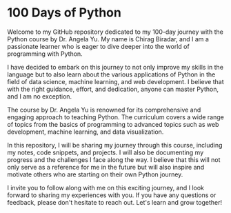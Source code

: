 # 100 Days of Python

Welcome to my GitHub repository dedicated to my 100-day journey with the Python course by Dr. Angela Yu. My name is Chirag Biradar, and I am a passionate learner who is eager to dive deeper into the world of programming with Python.

I have decided to embark on this journey to not only improve my skills in the language but to also learn about the various applications of Python in the field of data science, machine learning, and web development. I believe that with the right guidance, effort, and dedication, anyone can master Python, and I am no exception.

The course by Dr. Angela Yu is renowned for its comprehensive and engaging approach to teaching Python. The curriculum covers a wide range of topics from the basics of programming to advanced topics such as web development, machine learning, and data visualization.

In this repository, I will be sharing my journey through this course, including my notes, code snippets, and projects. I will also be documenting my progress and the challenges I face along the way. I believe that this will not only serve as a reference for me in the future but will also inspire and motivate others who are starting on their own Python journey.

I invite you to follow along with me on this exciting journey, and I look forward to sharing my experiences with you. If you have any questions or feedback, please don't hesitate to reach out. Let's learn and grow together!